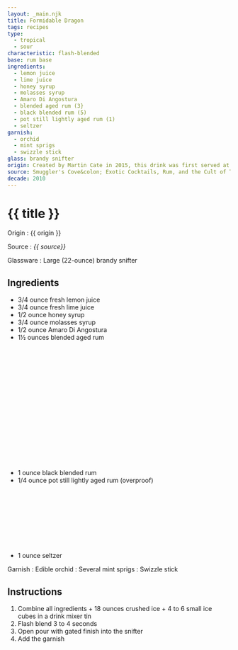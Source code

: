 ```yaml
---
layout: _main.njk
title: Formidable Dragon
tags: recipes
type:
  - tropical
  - sour
characteristic: flash-blended
base: rum base
ingredients:
  - lemon juice
  - lime juice
  - honey syrup
  - molasses syrup
  - Amaro Di Angostura
  - blended aged rum (3}
  - black blended rum (5)
  - pot still lightly aged rum (1)
  - seltzer
garnish:
  - orchid
  - mint sprigs
  - swizzle stick
glass: brandy snifter
origin: Created by Martin Cate in 2015, this drink was first served at the Tiki Tower Takeover at The Hukilau. The name is a coinage by <a href="https://en.wikipedia.org/wiki/Edward_Vernon" target="_blank" rel="external noopener">Admiral Vernon</a>, who described drunkenness as <q>that formidable dragon.</q>
source: Smuggler's Cove&colon; Exotic Cocktails, Rum, and the Cult of Tiki
decade: 2010
---
```

<!-- markdownlint-disable MD025 -->
# {{ title }}
<!-- markdownlint-disable MD025 -->

Origin
  : {{ origin }}

Source
  : <cite>{{ source}}</cite>

Glassware
  : Large (22-ounce) brandy snifter

## Ingredients

* 3/4 ounce fresh lemon juice
* 3/4 ounce fresh lime juice
* 1/2 ounce honey syrup
* 3/4 ounce molasses syrup
* 1/2 ounce Amaro Di Angostura
* 1&frac12; ounces blended aged rum<icon-l space="1em" class="bigger" label="(3)"><span class="with-icon"><svg class="icon"><use href="/assets/images/icons/circle-3.svg#circle-3"></use></svg></span></icon-l>
* 1 ounce black blended rum<icon-l space="1em" class="bigger" label="(5)"><span class="with-icon"><svg class="icon"><use href="/assets/images/icons/circle-5.svg#circle-5"></use></svg></span></icon-l>
* 1/4 ounce pot still lightly aged rum (overproof)<icon-l space="1em" class="bigger" label="(1)"><span class="with-icon"><svg class="icon"><use href="/assets/images/icons/circle-1.svg#circle-1"></use></svg></span></icon-l>
* 1 ounce seltzer

Garnish
  : Edible orchid
  : Several mint sprigs
  : Swizzle stick

## Instructions

1. Combine all ingredients + 18 ounces crushed ice + 4 to 6 small ice cubes in a drink mixer tin
2. Flash blend 3 to 4 seconds
3. Open pour with gated finish into the snifter
4. Add the garnish
